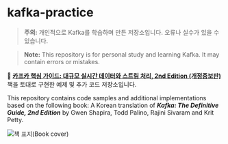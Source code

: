 # kafka-practice

> **주의:** 개인적으로 Kafka를 학습하며 만든 저장소입니다. 오류나 실수가 있을 수 있습니다.

> **Note:** This repository is for personal study and learning Kafka. It may contain errors or mistakes.

**📘 [카프카 핵심 가이드: 대규모 실시간 데이터와 스트림 처리, 2nd Edition (개정증보판)](https://product.kyobobook.co.kr/detail/S000201464167)** 책을 토대로 구현한 예제 및 추가 코드 저장소입니다.

This repository contains code samples and additional implementations based on the following book: A Korean translation of **_Kafka: The Definitive Guide, 2nd Edition_** by Gwen Shapira, Todd Palino, Rajini Sivaram and Krit Petty.

![책 표지(Book cover)](https://contents.kyobobook.co.kr/sih/fit-in/458x0/pdt/9791192469768.jpg)
